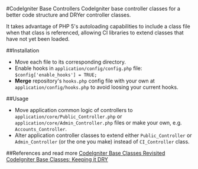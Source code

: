 #CodeIgniter Base Controllers
CodeIgniter base controller classes for a better code structure and DRYer controller classes.

It takes advantage of PHP 5's autoloading capabilities to include a class file when that class is referenced, allowing CI libraries to extend classes that have not yet been loaded.

##Installation
* Move each file to its corresponding directory.
* Enable hooks in `application/config/config.php` file: `$config['enable_hooks'] = TRUE;`
* **Merge** repository's `hooks.php` config file with your own at `application/config/hooks.php` to avoid loosing your current hooks.

##Usage
* Move application common logic of controllers to `application/core/Public_Controller.php` or `application/core/Admin_Controller.php` files or make your own, e.g. `Accounts_Controller`.
* Alter application controller classes to extend either `Public_Controller` or `Admin_Controller` (or the one you make) instead of `CI_Controller` class.

##References and read more
[CodeIgniter Base Classes Revisited](http://www.highermedia.com/articles/nuts_bolts/codeigniter_base_classes_revisited)
[CodeIgniter Base Classes: Keeping it DRY](http://philsturgeon.co.uk/news/2010/02/CodeIgniter-Base-Classes-Keeping-it-DRY)
